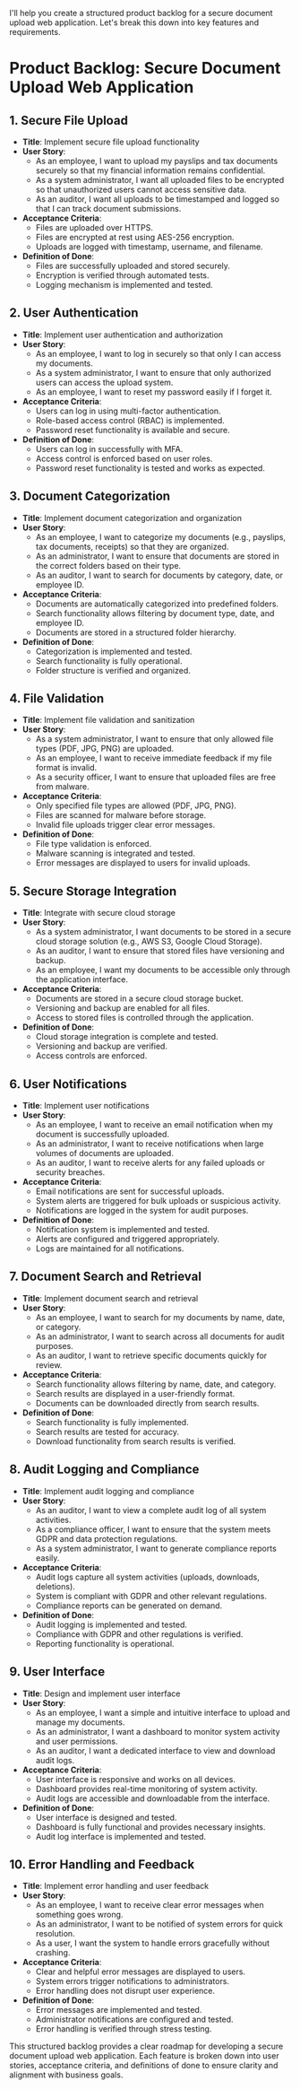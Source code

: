 I'll help you create a structured product backlog for a secure document upload web application. Let's break this down into key features and requirements.

# Product Backlog: Secure Document Upload Web Application

## 1. **Secure File Upload**
- **Title**: Implement secure file upload functionality
- **User Story**:
  - As an employee, I want to upload my payslips and tax documents securely so that my financial information remains confidential.
  - As a system administrator, I want all uploaded files to be encrypted so that unauthorized users cannot access sensitive data.
  - As an auditor, I want all uploads to be timestamped and logged so that I can track document submissions.
- **Acceptance Criteria**:
  - Files are uploaded over HTTPS.
  - Files are encrypted at rest using AES-256 encryption.
  - Uploads are logged with timestamp, username, and filename.
- **Definition of Done**:
  - Files are successfully uploaded and stored securely.
  - Encryption is verified through automated tests.
  - Logging mechanism is implemented and tested.

## 2. **User Authentication**
- **Title**: Implement user authentication and authorization
- **User Story**:
  - As an employee, I want to log in securely so that only I can access my documents.
  - As a system administrator, I want to ensure that only authorized users can access the upload system.
  - As an employee, I want to reset my password easily if I forget it.
- **Acceptance Criteria**:
  - Users can log in using multi-factor authentication.
  - Role-based access control (RBAC) is implemented.
  - Password reset functionality is available and secure.
- **Definition of Done**:
  - Users can log in successfully with MFA.
  - Access control is enforced based on user roles.
  - Password reset functionality is tested and works as expected.

## 3. **Document Categorization**
- **Title**: Implement document categorization and organization
- **User Story**:
  - As an employee, I want to categorize my documents (e.g., payslips, tax documents, receipts) so that they are organized.
  - As an administrator, I want to ensure that documents are stored in the correct folders based on their type.
  - As an auditor, I want to search for documents by category, date, or employee ID.
- **Acceptance Criteria**:
  - Documents are automatically categorized into predefined folders.
  - Search functionality allows filtering by document type, date, and employee ID.
  - Documents are stored in a structured folder hierarchy.
- **Definition of Done**:
  - Categorization is implemented and tested.
  - Search functionality is fully operational.
  - Folder structure is verified and organized.

## 4. **File Validation**
- **Title**: Implement file validation and sanitization
- **User Story**:
  - As a system administrator, I want to ensure that only allowed file types (PDF, JPG, PNG) are uploaded.
  - As an employee, I want to receive immediate feedback if my file format is invalid.
  - As a security officer, I want to ensure that uploaded files are free from malware.
- **Acceptance Criteria**:
  - Only specified file types are allowed (PDF, JPG, PNG).
  - Files are scanned for malware before storage.
  - Invalid file uploads trigger clear error messages.
- **Definition of Done**:
  - File type validation is enforced.
  - Malware scanning is integrated and tested.
  - Error messages are displayed to users for invalid uploads.

## 5. **Secure Storage Integration**
- **Title**: Integrate with secure cloud storage
- **User Story**:
  - As a system administrator, I want documents to be stored in a secure cloud storage solution (e.g., AWS S3, Google Cloud Storage).
  - As an auditor, I want to ensure that stored files have versioning and backup.
  - As an employee, I want my documents to be accessible only through the application interface.
- **Acceptance Criteria**:
  - Documents are stored in a secure cloud storage bucket.
  - Versioning and backup are enabled for all files.
  - Access to stored files is controlled through the application.
- **Definition of Done**:
  - Cloud storage integration is complete and tested.
  - Versioning and backup are verified.
  - Access controls are enforced.

## 6. **User Notifications**
- **Title**: Implement user notifications
- **User Story**:
  - As an employee, I want to receive an email notification when my document is successfully uploaded.
  - As an administrator, I want to receive notifications when large volumes of documents are uploaded.
  - As an auditor, I want to receive alerts for any failed uploads or security breaches.
- **Acceptance Criteria**:
  - Email notifications are sent for successful uploads.
  - System alerts are triggered for bulk uploads or suspicious activity.
  - Notifications are logged in the system for audit purposes.
- **Definition of Done**:
  - Notification system is implemented and tested.
  - Alerts are configured and triggered appropriately.
  - Logs are maintained for all notifications.

## 7. **Document Search and Retrieval**
- **Title**: Implement document search and retrieval
- **User Story**:
  - As an employee, I want to search for my documents by name, date, or category.
  - As an administrator, I want to search across all documents for audit purposes.
  - As an auditor, I want to retrieve specific documents quickly for review.
- **Acceptance Criteria**:
  - Search functionality allows filtering by name, date, and category.
  - Search results are displayed in a user-friendly format.
  - Documents can be downloaded directly from search results.
- **Definition of Done**:
  - Search functionality is fully implemented.
  - Search results are tested for accuracy.
  - Download functionality from search results is verified.

## 8. **Audit Logging and Compliance**
- **Title**: Implement audit logging and compliance
- **User Story**:
  - As an auditor, I want to view a complete audit log of all system activities.
  - As a compliance officer, I want to ensure that the system meets GDPR and data protection regulations.
  - As a system administrator, I want to generate compliance reports easily.
- **Acceptance Criteria**:
  - Audit logs capture all system activities (uploads, downloads, deletions).
  - System is compliant with GDPR and other relevant regulations.
  - Compliance reports can be generated on demand.
- **Definition of Done**:
  - Audit logging is implemented and tested.
  - Compliance with GDPR and other regulations is verified.
  - Reporting functionality is operational.

## 9. **User Interface**
- **Title**: Design and implement user interface
- **User Story**:
  - As an employee, I want a simple and intuitive interface to upload and manage my documents.
  - As an administrator, I want a dashboard to monitor system activity and user permissions.
  - As an auditor, I want a dedicated interface to view and download audit logs.
- **Acceptance Criteria**:
  - User interface is responsive and works on all devices.
  - Dashboard provides real-time monitoring of system activity.
  - Audit logs are accessible and downloadable from the interface.
- **Definition of Done**:
  - User interface is designed and tested.
  - Dashboard is fully functional and provides necessary insights.
  - Audit log interface is implemented and tested.

## 10. **Error Handling and Feedback**
- **Title**: Implement error handling and user feedback
- **User Story**:
  - As an employee, I want to receive clear error messages when something goes wrong.
  - As an administrator, I want to be notified of system errors for quick resolution.
  - As a user, I want the system to handle errors gracefully without crashing.
- **Acceptance Criteria**:
  - Clear and helpful error messages are displayed to users.
  - System errors trigger notifications to administrators.
  - Error handling does not disrupt user experience.
- **Definition of Done**:
  - Error messages are implemented and tested.
  - Administrator notifications are configured and tested.
  - Error handling is verified through stress testing.

This structured backlog provides a clear roadmap for developing a secure document upload web application. Each feature is broken down into user stories, acceptance criteria, and definitions of done to ensure clarity and alignment with business goals.